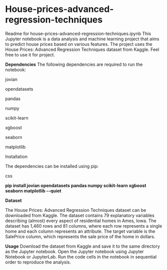 # House-prices-advanced-regression-techniques

Readme for house-prices-advanced-regression-techniques.ipynb
This Jupyter notebook is a data analysis and machine learning project that aims to predict house prices based on various features. The project uses the House Prices: Advanced Regression Techniques dataset from Kaggle.
Feel free to use it for project.

**Dependencies**
The following dependencies are required to run the notebook:


jovian

opendatasets

pandas

numpy

scikit-learn

xgboost

seaborn

matplotlib

Installation


The dependencies can be installed using pip:

css

**pip install jovian opendatasets pandas numpy scikit-learn xgboost seaborn matplotlib --quiet**

**Dataset**

The House Prices: Advanced Regression Techniques dataset can be downloaded from Kaggle.
The dataset contains 79 explanatory variables describing (almost) every aspect of residential homes in Ames, Iowa. 
The dataset has 1,460 rows and 81 columns, where each row represents a single home and each column represents an attribute. 
The target variable is the SalePrice column, which represents the sale price of the home in dollars.

**Usage**
Download the dataset from Kaggle and save it to the same directory as the Jupyter notebook.
Open the Jupyter notebook using Jupyter Notebook or JupyterLab.
Run the code cells in the notebook in sequential order to reproduce the analysis.
